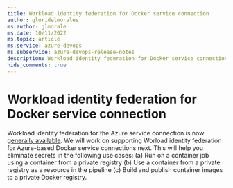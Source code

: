 ```yaml
---
title: Workload identity federation for Docker service connection
author: gloridelmorales
ms.author: glmorale
ms.date: 10/11/2022
ms.topic: article
ms.service: azure-devops
ms.subservice: azure-devops-release-notes
description: Workload identity federation for Docker service connection
hide_comments: true
---
```


# Workload identity federation for Docker service connection

Workload identity federation for the Azure service connection is now [generally available](/azure/devops/release-notes/roadmap/2022/secret-free-azurerm-deployments). We will work on supporting Worload identity federation for Azure-based Docker service connections next. This will help you eliminate secrets in the following use cases: (a) Run on a container job using a container from a private registry (b) Use a container from a private registry as a resource in the pipeline (c) Build and publish container images to a private Docker registry.

